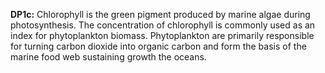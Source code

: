 **DP1c:** Chlorophyll is the green pigment produced by marine
algae during photosynthesis. The concentration of chlorophyll is
commonly used as an index for phytoplankton biomass. Phytoplankton are
primarily responsible for turning carbon dioxide into organic carbon and
form the basis of the marine food web sustaining growth the oceans.




